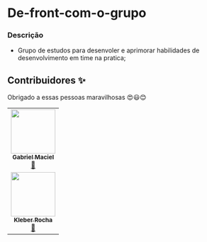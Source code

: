  # De-front-com-o-grupo

### Descrição 

- Grupo de estudos para desenvoler e aprimorar habilidades de desenvolvimento em time na pratica;



## Contribuidores ✨
Obrigado a essas pessoas maravilhosas :heart_eyes::smiley::blush:

<table>
  <tr>
    <td align="center"><a href="https://github.com/Nixoff" target="blank"><img src="https://avatars0.githubusercontent.com/u/56452984?s=460&u=c5b9d9097f1fc873b414ae1ac6ee107af2f84034&v=4" width="100" alt=""/><br /><sub><b>Gabriel Maciel</b></sub></a><br /><a href="https://github.com/all-contributors/all-contributors/commits?author=Nixoff" title="Documentation">📖</a></td> 
  </tr>
   <tr>
    <td align="center"><a href="https://github.com/kleberMRocha" target="blank"><img src="https://avatars1.githubusercontent.com/u/65262770?s=460&u=bc10050cd534a758aefa1632c88298247a497872&v=4" width="100" alt=""/><br /><sub><b>Kleber Rocha</b></sub></a><br /><a href="https://github.com/all-contributors/all-contributors/commits?author=kleberMRocha" title="Documentation">🐻</a></td> 
  </tr>
</table>
